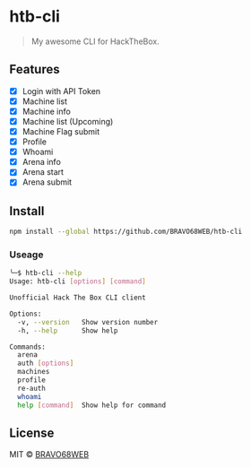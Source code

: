 # htb-cli

> My awesome CLI for HackTheBox.

## Features

- [x] Login with API Token
- [x] Machine list
- [x] Machine info
- [x] Machine list (Upcoming)
- [x] Machine Flag submit
- [x] Profile
- [x] Whoami
- [x] Arena info
- [x] Arena start
- [x] Arena submit

## Install

```bash
npm install --global https://github.com/BRAVO68WEB/htb-cli
```

### Useage

```bash
╰─$ htb-cli --help
Usage: htb-cli [options] [command]

Unofficial Hack The Box CLI client

Options:
  -v, --version   Show version number
  -h, --help      Show help

Commands:
  arena
  auth [options]
  machines
  profile
  re-auth
  whoami
  help [command]  Show help for command
```

## License

MIT © [BRAVO68WEB](https://github.com/BRAVO68WEB)
